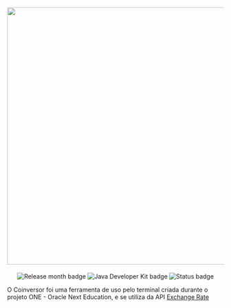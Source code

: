 <h1 align="center"><img src="https://github.com/Romano-g/conversor-de-moedas-challenge-ONE/assets/143983377/502fb180-6a68-4d6c-877e-b9d53ba5ed8f" width=600px></h1>

<p align="center">
  <img loading="lazy" alt="Release month badge" src="https://img.shields.io/badge/RELEASE%20MONTH-APRIL-darkgreen">
  <img loading="lazy" alt="Java Developer Kit badge" src="https://img.shields.io/badge/JDK-V17.0.10-%23eb8302">
  <img loading="lazy" alt="Status badge" src="https://img.shields.io/badge/STATUS-FINALIZADO-9400D3">
</p>

<p>O Coinversor foi uma ferramenta de uso pelo terminal criada durante o projeto ONE - Oracle Next Education, e se utiliza da API <a href="https://www.exchangerate-api.com/" target=_blank>Exchange Rate</a></p>
